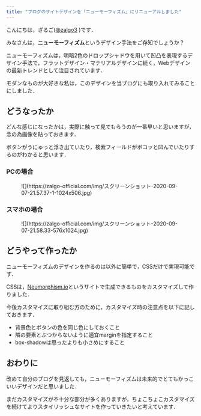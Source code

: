 ```yaml
---
title: "ブログのサイトデザインを「ニューモーフィズム」にリニューアルしました"
---
```


こんにちは，ざるご([@zalgo3](https://www.twitter.com/zalgo3) )です．

みなさんは，**ニューモーフィズム**というデザイン手法をご存知でしょうか？

ニューモーフィズムは，明暗2色のドロップシャドウを用いて凹凸を表現するデザイン手法で，フラットデザイン・マテリアルデザインに続く，Webデザインの最新トレンドとして注目されています．

モダンなものが大好きな私は，このデザインを当ブログにも取り入れてみることにしました．

## どうなったか

どんな感じになったかは，実際に触って見てもらうのが一番早いと思いますが，念の為画像を貼っておきます．

ボタンがうにゅっと浮き出ていたり，検索フィールドがボコッと凹んでいたりするのがわかると思います．

### PCの場合

<figure class="wp-block-image size-large">![](https://zalgo-official.com/img/スクリーンショット-2020-09-07-21.57.37-1-1024x506.jpg)</figure>

### スマホの場合

<figure class="wp-block-image size-large">![](https://zalgo-official.com/img/スクリーンショット-2020-09-07-21.58.33-576x1024.jpg)</figure>

## どうやって作ったか

ニューモーフィズムのデザインを作るのは以外に簡単で，CSSだけで実現可能です．

CSSは，[Neumorphism.io](https://neumorphism.io/)というサイトで生成できるものをカスタマイズして作りました．

今後カスタマイズに取り組む方のために，カスタマイズ時の注意点を以下に記しておきます．

* 背景色とボタンの色を同じ色にしておくこと
* 隣の要素とぶつからないように適宜marginを指定すること
* box-shadowは思ったよりも小さめにすること

## おわりに

改めて自分のブログを見返しても，ニューモーフィズムは未来的でとてもかっこいいデザインだと思いました．

まだカスタマイズが不十分な部分が多くありますが，ちょこちょこカスタマイズを続けてよりスタイリッシュなサイトを作っていきたいと考えています．